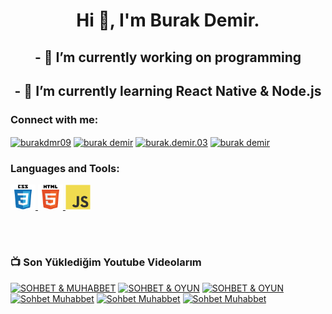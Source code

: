<h1 align="center">Hi 👋, I'm Burak Demir.</h1>
<h2 align="center">- 🔭 I’m currently working on programming</h2>
<h2 align="center">- 🌱 I’m currently learning React Native & Node.js</h2>

<h3 align="left">Connect with me:</h3>
<p align="left">
<a href="https://twitter.com/burakdmr09" target="blank"><img align="center" src="https://raw.githubusercontent.com/rahuldkjain/github-profile-readme-generator/master/src/images/icons/Social/twitter.svg" alt="burakdmr09" height="30" width="40" /></a>
<a href="https://linkedin.com/in/burak-demir-8a5410189/" target="blank"><img align="center" src="https://raw.githubusercontent.com/rahuldkjain/github-profile-readme-generator/master/src/images/icons/Social/linked-in-alt.svg" alt="burak demir" height="30" width="40" /></a>
<a href="https://www.instagram.com/burakdmr.dev/" target="blank"><img align="center" src="https://raw.githubusercontent.com/rahuldkjain/github-profile-readme-generator/master/src/images/icons/Social/instagram.svg" alt="burak.demir.03" height="30" width="40" /></a>
<a href="https://www.youtube.com/channel/UCDdNshkQY13SfUZh4JgkcQg" target="blank"><img align="center" src="https://raw.githubusercontent.com/rahuldkjain/github-profile-readme-generator/master/src/images/icons/Social/youtube.svg" alt="burak demir" height="30" width="40" /></a>
</p>

<h3 align="left">Languages and Tools:</h3>
<p align="left"> <a href="https://www.w3schools.com/css/" target="_blank"> <img src="https://raw.githubusercontent.com/devicons/devicon/master/icons/css3/css3-original-wordmark.svg" alt="css3" width="40" height="40"/> </a> <a href="https://www.w3.org/html/" target="_blank"> <img src="https://raw.githubusercontent.com/devicons/devicon/master/icons/html5/html5-original-wordmark.svg" alt="html5" width="40" height="40"/> </a> <a href="https://developer.mozilla.org/en-US/docs/Web/JavaScript" target="_blank"> <img src="https://raw.githubusercontent.com/devicons/devicon/master/icons/javascript/javascript-original.svg" alt="javascript" width="40" height="40"/> </a> </p>
<br />

#

### 📺 Son Yüklediğim Youtube Videolarım

<!-- BEGIN YOUTUBE-CARDS -->
[![SOHBET & MUHABBET](https://ytcards.demolab.com/?id=-eoNwR9WhgI&title=SOHBET+%26+MUHABBET&lang=en&timestamp=1698698287&background_color=%230d1117&title_color=%23ffffff&stats_color=%23dedede&max_title_lines=1&width=250&border_radius=5 "SOHBET & MUHABBET")](https://www.youtube.com/watch?v=-eoNwR9WhgI)
[![SOHBET & OYUN](https://ytcards.demolab.com/?id=Ey7HJc3kJhk&title=SOHBET+%26+OYUN&lang=en&timestamp=1698314308&background_color=%230d1117&title_color=%23ffffff&stats_color=%23dedede&max_title_lines=1&width=250&border_radius=5 "SOHBET & OYUN")](https://www.youtube.com/watch?v=Ey7HJc3kJhk)
[![SOHBET & OYUN](https://ytcards.demolab.com/?id=Hg8Y8I6Sggw&title=SOHBET+%26+OYUN&lang=en&timestamp=1698186130&background_color=%230d1117&title_color=%23ffffff&stats_color=%23dedede&max_title_lines=1&width=250&border_radius=5 "SOHBET & OYUN")](https://www.youtube.com/watch?v=Hg8Y8I6Sggw)
[![Sohbet Muhabbet](https://ytcards.demolab.com/?id=WLeYM5J8X3Y&title=Sohbet+Muhabbet&lang=en&timestamp=1697016296&background_color=%230d1117&title_color=%23ffffff&stats_color=%23dedede&max_title_lines=1&width=250&border_radius=5 "Sohbet Muhabbet")](https://www.youtube.com/watch?v=WLeYM5J8X3Y)
[![Sohbet Muhabbet](https://ytcards.demolab.com/?id=V5dO6SsxVCg&title=Sohbet+Muhabbet&lang=en&timestamp=1694666030&background_color=%230d1117&title_color=%23ffffff&stats_color=%23dedede&max_title_lines=1&width=250&border_radius=5 "Sohbet Muhabbet")](https://www.youtube.com/watch?v=V5dO6SsxVCg)
[![Sohbet Muhabbet](https://ytcards.demolab.com/?id=sOPwj0Md66w&title=Sohbet+Muhabbet&lang=en&timestamp=1693295952&background_color=%230d1117&title_color=%23ffffff&stats_color=%23dedede&max_title_lines=1&width=250&border_radius=5 "Sohbet Muhabbet")](https://www.youtube.com/watch?v=sOPwj0Md66w)
<!-- END YOUTUBE-CARDS -->

<!--
**burakndmr/burakndmr** is a ✨ _special_ ✨ repository because its `README.md` (this file) appears on your GitHub profile.

Here are some ideas to get you started:


- 🌱 I’m currently learning ...
- 👯 I’m looking to collaborate on ...
- 🤔 I’m looking for help with ...
- 💬 Ask me about ...
- 📫 How to reach me: ...
- 😄 Pronouns: ...
- ⚡ Fun fact: ...
-->
